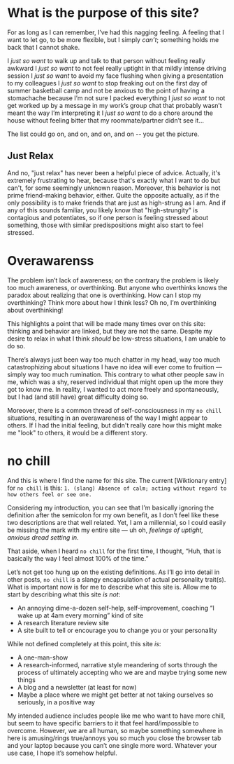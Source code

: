 # What is the purpose of this site?

For as long as I can remember, I’ve had this nagging feeling. A feeling that I want to let go, to be more flexible, but I simply _can’t_; something holds me back that I cannot shake.

I _just so want_ to walk up and talk to that person without feeling really awkward
I _just so want_ to not feel really uptight in that mildly intense driving session
I _just so want_ to avoid my face flushing when giving a presentation to my colleagues
I _just so want_ to stop freaking out on the first day of summer basketball camp and not be anxious to the point of having a stomachache because I’m not sure I packed everything
I _just so want_ to not get worked up by a message in my work’s group chat that probably wasn’t meant the way I’m interpreting it
I _just so want_ to do a chore around the house without feeling bitter that my roommate/partner didn’t see it…

The list could go on, and on, and on, and on -- you get the picture.

## Just Relax

And no, "just relax" has never been a helpful piece of advice. Actually, it's extremely frustrating to hear, because that's exactly what I want to do but can't, for some seemingly unknown reason. Moreover, this behavior is not prime friend-making behavior, either. Quite the opposite actually, as if the only possibility is to make friends that are just as high-strung as I am. And if any of this sounds familiar, you likely know that "high-strungity" is contagious and potentiates, so if one person is feeling stressed about something, those with similar predispositions might also start to feel stressed.

# Overawarenss

The problem isn’t lack of awareness; on the contrary the problem is likely too much awareness, or overthinking. But anyone who overthinks knows the paradox about realizing that one is overthinking. How can I stop my overthinking? Think more about how I think less? Oh no, I’m overthinking about overthinking!

This highlights a point that will be made many times over on this site: thinking and behavior are linked, but they are not the same. Despite my desire to relax in what I think _should_ be low-stress situations, I am unable to do so.

There’s always just been way too much chatter in my head, way too much catastrophizing about situations I have no idea will ever come to fruition — simply way too much rumination. This contrary to what other people saw in me, which was a shy, reserved individual that might open up the more they got to know me. In reality, I wanted to act more freely and spontaneously, but I had (and still have) great difficulty doing so.

Moreover, there is a common thread of self-consciousness in my `no chill` situations, resulting in an overawareness of the way I might appear to others. If I had the initial feeling, but didn't really care how this might make me "look" to others, it would be a different story.

# no chill

And this is where I find the name for this site. The current [Wiktionary entry] for `no chill` is this: `1. (slang) Absence of calm; acting without regard to how others feel or see one.`

Considering my introduction, you can see that I’m basically ignoring the definition after the semicolon for my own benefit, as I don’t feel like these two descriptions are that well related. Yet, I am a millennial, so I could easily be missing the mark with my entire site — uh oh, _feelings of uptight, anxious dread setting in_.

That aside, when I heard `no chill` for the first time, I thought, “Huh, that is basically the way I feel almost 100% of the time.”

Let’s not get too hung up on the existing definitions. As I’ll go into detail in other posts, `no chill` is a slangy encapsulation of actual personality trait(s). What is important now is for me to describe what this site is. Allow me to start by describing what this site _is not_:

* An annoying dime-a-dozen self-help, self-improvement, coaching “I wake up at 4am every morning” kind of site
* A research literature review site
* A site built to tell or encourage you to change you or your personality

While not defined completely at this point, this site _is_:

* A one-man-show
* A research-informed, narrative style meandering of sorts through the process of ultimately accepting who we are and maybe trying some new things
* A blog and a newsletter (at least for now)
* Maybe a place where we might get better at not taking ourselves so seriously, in a positive way

My intended audience includes people like me who want to have more chill, but seem to have specific barriers to it that feel hard/impossible to overcome. However, we are all human, so maybe something somewhere in here is amusing/rings true/annoys you so much you close the browser tab and your laptop because you can’t one single more word. Whatever your use case, I hope it’s somehow helpful.
